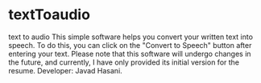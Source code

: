 # textToaudio
text to audio
This simple software helps you convert your written text into speech.
To do this, you can click on the "Convert to Speech" button after entering your text.
Please note that this software will undergo changes in the future, and currently, I have only provided its initial version for the resume. 
Developer: Javad Hasani.
